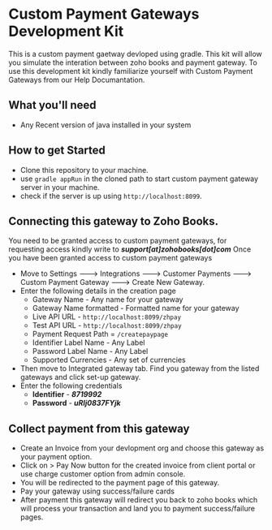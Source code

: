 # Custom Payment Gateways Development Kit

This is a custom payment gaetway devloped using gradle. This kit will allow you simulate the interation between zoho books and payment gateway. To use this development kit kindly familiarize yourself with Custom Payment Gateways from our Help Documantation.

## What you'll need
 - Any Recent version of java installed in your system

## How to get Started

  - Clone this repository to your machine.
  - use `gradle appRun` in the cloned path to start custom payment gateway server in your machine.
  - check if the server is up using `http://localhost:8099`.
  
## Connecting this gateway to Zoho Books.

You need to be granted access to custom payment gateways, for requesting access kindly write to ***support[at]zohobooks[dot]com***
Once you have been granted access to custom payment gateways 

  - Move to  Settings ---> Integrations ---> Customer Payments ---> Custom Payment Gateway ---> Create New Gateway.
  - Enter the following details in the creation page
    - Gateway Name - Any name for your gateway
    - Gateway Name formatted - Formatted name for your gateway
    - Live API URL - `http://localhost:8099/zhpay`
    - Test API URL - `http://localhost:8099/zhpay`
    - Payment Request Path = `/createpaypage`
    - Identifier Label Name - Any Label
    - Password Label Name - Any Label
    - Supported Currencies - Any set of currencies
  - Then move to Integrated gateway tab. Find you gateway from the listed gateways and click set-up gateway.
  - Enter the following credentials
    - **Identifier** - ***8719992***
    - **Password** - ***uRIj0837FYjk***

## Collect payment from this gateway
    
  - Create an Invoice from your devlopment org and choose this gateway as your payment option.
  - Click on > Pay Now button for the created invoice from client portal or use charge customer option from admin console.
  - You will be redirected to the payment page of this gateway.
  - Pay your gateway using success/failure cards
  - After payment this gateway will redirect you back to zoho books which will process your transaction and land you to payment success/failure pages.
    
    
    

 
